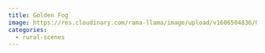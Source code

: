 ```yaml
---
title: Golden Fog
image: https://res.cloudinary.com/rama-llama/image/upload/v1606504836/Golden_Fog_ey2z6x.jpg
categories:
  - rural-scenes
---
```

